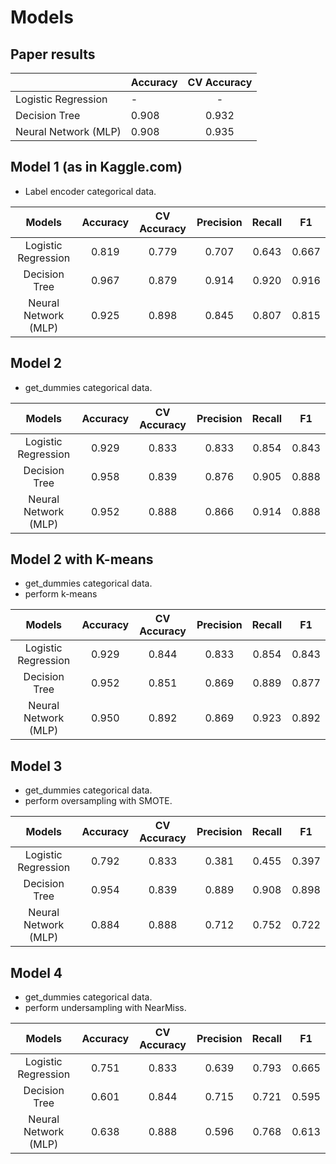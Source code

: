 # Models

## Paper results

| |Accuracy             | CV Accuracy | 
|:----------|:----------------------|:-------------:|
| Logistic Regression  |    -    | - |  -|  -|
| Decision Tree        | 0.908       | 0.932 | 
| Neural Network (MLP) | 0.908     | 0.935 |

## Model 1 (as in Kaggle.com)

- Label encoder categorical data.

|        Models        | Accuracy | CV Accuracy | Precision | Recall |   F1  |
|:--------------------:|:--------:|:-----------:|:---------:|:------:|:-----:|
| Logistic Regression  |   0.819  |    0.779    |   0.707   |  0.643 | 0.667 |
| Decision Tree        |   0.967  |    0.879    |   0.914   |  0.920 | 0.916 |
| Neural Network (MLP) |   0.925  |    0.898    |   0.845   |  0.807 | 0.815 |

## Model 2

- get_dummies categorical data.

|        Models        | Accuracy | CV Accuracy | Precision | Recall |   F1  |
|:--------------------:|:--------:|:-----------:|:---------:|:------:|:-----:|
| Logistic Regression  |   0.929  |    0.833    |   0.833   |  0.854 | 0.843 |
| Decision Tree        |   0.958  |    0.839    |   0.876   |  0.905 | 0.888 |
| Neural Network (MLP) |   0.952  |    0.888    |   0.866   |  0.914 | 0.888 |

## Model 2 with K-means

- get_dummies categorical data.
- perform k-means

|        Models        | Accuracy | CV Accuracy | Precision | Recall |   F1  |
|:--------------------:|:--------:|:-----------:|:---------:|:------:|:-----:|
| Logistic Regression  |   0.929  |    0.844    |   0.833   |  0.854 | 0.843 |
| Decision Tree        |   0.952  |    0.851    |   0.869   |  0.889 | 0.877 |
| Neural Network (MLP) |   0.950  |    0.892    |   0.869   |  0.923 | 0.892 |

## Model 3 

- get_dummies categorical data.
- perform oversampling with SMOTE.

|        Models        | Accuracy | CV Accuracy | Precision | Recall |   F1  |
|:--------------------:|:--------:|:-----------:|:---------:|:------:|:-----:|
| Logistic Regression  |   0.792  |    0.833    |   0.381   |  0.455 | 0.397 |
| Decision Tree        |   0.954  |    0.839    |   0.889   |  0.908 | 0.898 |
| Neural Network (MLP) |   0.884  |    0.888    |   0.712   |  0.752 | 0.722 |

## Model 4

- get_dummies categorical data.
- perform undersampling with NearMiss.

|        Models        | Accuracy | CV Accuracy | Precision | Recall |   F1  |
|:--------------------:|:--------:|:-----------:|:---------:|:------:|:-----:|
| Logistic Regression  | 0.751    | 0.833       | 0.639     | 0.793  | 0.665 |
| Decision Tree        | 0.601    | 0.844       | 0.715     | 0.721  | 0.595 |
| Neural Network (MLP) | 0.638    | 0.888       | 0.596     | 0.768  | 0.613 |